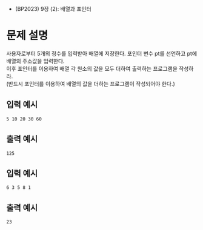 - (BP2023) 9장 (2): 배열과 포인터

# 문제 설명
사용자로부터 5개의 정수를 입력받아 배열에 저장한다. 포인터 변수 pt를 선언하고 pt에 배열의 주소값을 입력한다.  
이후 포인터를 이용하여 배열 각 원소의 값을 모두 더하여 출력하는 프로그램을 작성하라.   
(반드시 포인터를 이용하여 배열의 값을 더하는 프로그램이 작성되어야 한다.) 

## 입력 예시
```
5 10 20 30 60
```

## 출력 예시
```
125
```

## 입력 예시
```
6 3 5 8 1
```

## 출력 예시
```
23
```
